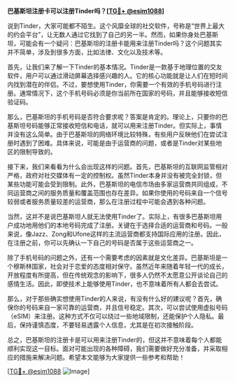 **巴基斯坦注册卡可以注册Tinder吗？[[TG💪+ @esim1088](https://t.me/s/esim1088)]**

说到Tinder，大家可能都不陌生。这个风靡全球的社交软件，号称是“世界上最大的约会平台”，让无数人通过它找到了自己的另一半。然而，如果你身处巴基斯坦，可能会有一个疑问：巴基斯坦的注册卡能用来注册Tinder吗？这个问题其实并不简单，涉及到很多方面，比如法律、文化以及技术等。

首先，让我们来了解一下Tinder的基本情况。Tinder是一款基于地理位置的交友软件，用户可以通过滑动屏幕选择感兴趣的人。它的核心功能就是让人们在短时间内找到潜在的伴侣。不过，要想使用Tinder，你需要一个有效的手机号码进行注册。通常情况下，这个手机号码必须是你当前所在国家的号码，并且能够接收短信验证码。

那么，巴基斯坦的手机号码是否符合要求呢？答案是肯定的。理论上，只要你的巴基斯坦号码能够正常接收短信和电话，就可以用来注册Tinder。但实际上，事情并没有这么简单。由于巴基斯坦的网络环境比较特殊，有些用户反映他们在尝试注册时遇到了困难。具体来说，可能是由于运营商的问题，或者是Tinder对某些地区的限制导致的。

接下来，我们来看看为什么会出现这样的问题。首先，巴基斯坦的互联网监管相对严格，政府对社交媒体有一定的控制权。虽然Tinder本身并没有被完全封锁，但某些功能可能会受到限制。此外，巴基斯坦的电信市场由多家运营商共同组成，不同运营商之间的服务质量和覆盖范围也存在差异。如果你使用的号码来自一个信号较弱或者服务质量较差的运营商，那么在注册过程中可能会遇到各种问题。

当然，这并不是说巴基斯坦人就无法使用Tinder了。实际上，有很多巴基斯坦用户成功地用他们的本地号码完成了注册。关键在于选择合适的运营商和号码。一般来说，像Jazz、Zong和Ufone这样的主流运营商都支持国际应用的注册。因此，在注册之前，你可以先确认一下自己的号码是否属于这些运营商之一。

除了手机号码的问题之外，还有一个需要考虑的因素就是文化差异。巴基斯坦是一个穆斯林国家，社会对于恋爱的态度相对保守。虽然近年来随着年轻一代的成长，开放程度有所提高，但在传统观念的影响下，很多人仍然不太愿意公开谈论自己的感情生活。因此，即使技术上能够使用Tinder，也不意味着所有人都会去尝试。

那么，对于那些确实想使用Tinder的人来说，有没有什么好的建议呢？首先，确保你的号码来自一家可靠的运营商，并且信号稳定。其次，可以尝试使用虚拟号码（eSIM）来注册。这种方式不仅可以绕过一些地域限制，还能保护个人隐私。最后，保持谨慎态度，不要轻易透露个人信息，尤其是在初次接触阶段。

总之，巴基斯坦的注册卡是可以用来注册Tinder的，但这并不意味着每个人都能顺利实现这一目标。面对可能出现的各种障碍，我们需要做好充分准备，并采取相应的措施来解决问题。希望本文能够为大家提供一些参考和帮助！

[[TG💪+ @esim1088](https://t.me/s/esim1088) ![Image](https://i.postimg.cc/4NQfJmqS/Snipaste-2025-05-13-00-14-12.png)]
